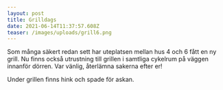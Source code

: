 ```yaml
---
layout: post
title: Grilldags
date: 2021-06-14T11:37:57.608Z
teaser: /images/uploads/grill6.png
---
```

Som många säkert redan sett har uteplatsen mellan hus 4 och 6 fått en ny grill. Nu finns också utrustning till grillen i samtliga cykelrum på väggen innanför dörren. Var vänlig, återlämna sakerna efter er!

Under grillen finns hink och spade för askan.